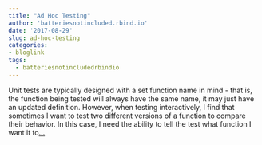 ```yaml
---
title: "Ad Hoc Testing"
author: 'batteriesnotincluded.rbind.io'
date: '2017-08-29'
slug: ad-hoc-testing
categories:
- bloglink
tags:
  - batteriesnotincludedrbindio
---
```


Unit tests are typically designed with a set function name in mind - that is, the function being tested will always have the same name, it may just have an updated definition. However, when testing interactively, I find that sometimes I want to test two different versions of a function to compare their behavior. In this case, I need the ability to tell the test what function I want it to[... <i class="fas fa-external-link-alt"></i>](https://batteriesnotincluded.rbind.io/post/2017/08/ad-hoc-testing/)

